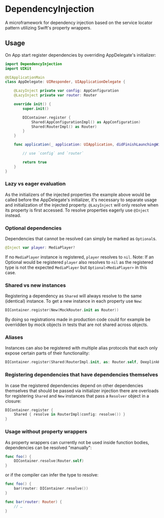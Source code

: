 # DependencyInjection

A microframework for dependency injection based on the service locator pattern utilizing Swift's property wrappers.

## Usage
On App start register dependencies by overriding AppDelegate's initializer:
```Swift
import DependencyInjection
import UIKit

@UIApplicationMain
class AppDelegate: UIResponder, UIApplicationDelegate {

    @LazyInject private var config: AppConfiguration
    @LazyInject private var router: Router

    override init() {
        super.init()

        DIContainer.register {
            Shared(AppConfigurationImpl() as AppConfiguration)
            Shared(RouterImpl() as Router)
        }
    }

    func application(_ application: UIApplication, didFinishLaunchingWithOptions launchOptions: [UIApplication.LaunchOptionsKey: Any]?) -> Bool {

        // use `config` and `router`

        return true
    }
}
```
### Lazy vs eager evaluation
As the initializers of the injected properties the example above would be called before the AppDelegate's initializer, it's necessary to separate usage and initialization of the injected property. `@LazyInject` will only resolve when its property is first accessed. To resolve properties eagerly use `@Inject` instead.

### Optional dependencies
Dependencies that cannot be resolved can simply be marked as `Optional`s.
```Swift
@Inject var player: MediaPlayer?
```
If no `MediaPlayer` instance is registered, `player` resolves to `nil`.
Note: If an Optional would be registered `player` also resolves to `nil` as the registered type is not the expected `MediaPlayer` but `Optional<MediaPlayer>` in this case.

### Shared vs new instances
Registering a dependency as `Shared` will always resolve to the same (identical) instance. To get a new instance in each property use `New`:
```Swift
DIContainer.register(New(MockRouter.init as Router))
```
By doing so registrations made in production code could for example be overridden by mock objects in tests that are not shared across objects.

### Aliases
Instances can also be registered with multiple alias protocols that each only expose certain parts of their functionality:
```Swift
DIContainer.register(Shared(RouterImpl.init, as: Router.self, DeeplinkHandler.self))
```

### Registering dependencies that have dependencies themselves
In case the registered dependencies depend on other dependencies themselves that should be passed via initializer injection there are overloads for registering `Shared` and `New` instances that pass a `Resolver` object in a closure:
```Swift
DIContainer.register {
    Shared { resolve in RouterImpl(config: resolve()) }
}
```

### Usage without property wrappers
As property wrappers can currently not be used inside function bodies, dependencies can be resolved "manually":
```Swift
func foo() {
    DIContainer.resolve(Router.self)
}
```

or if the compiler can infer the type to resolve:
```Swift
func foo() {
    bar(router: DIContainer.resolve())
}

func bar(router: Router) {
    // …
}
```
